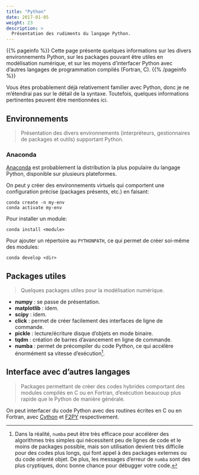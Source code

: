```yaml
---
title: "Python"
date: 2017-01-05
weight: 23
description: >
  Présentation des rudiments du langage Python.
---
```


{{% pageinfo %}}
Cette page présente quelques informations sur les divers environnements Python, sur les packages pouvant être utiles en modélisation numérique, et sur les moyens d’interfacer Python avec d’autres langages de programmation compilés (Fortran, C).
{{% /pageinfo %}}

Vous êtes probablement déjà relativement familier avec Python, donc je ne m’étendrai pas sur le détail de la syntaxe. Toutefois, quelques informations pertinentes peuvent être mentionnées ici.

## Environnements

> Présentation des divers environnements (interpréteurs, gestionnaires de packages et outils) supportant Python.

### Anaconda

[Anaconda](https://anaconda.org) est probablement la distribution la plus populaire du langage Python, disponible sur plusieurs plateformes.

On peut y créer des environnements virtuels qui comportent une configuration précise (packages présents, etc.) en faisant:

```shell
conda create -n my-env
conda activate my-env
```

Pour installer un module:
```shell
conda install <module>
```

Pour ajouter un répertoire au `PYTHONPATH`, ce qui permet de créer soi-même des modules:
```shell
conda develop <dir>
```

## Packages utiles

> Quelques packages utiles pour la modélisation numérique.

* **numpy** : se passe de présentation.
* **matplotlib** : idem.
* **scipy** : idem.
* **click** : permet de créer facilement des interfaces de ligne de commande.
* **pickle** : lecture/écriture disque d’objets en mode binaire.
* **tqdm** : création de barres d’avancement en ligne de commande.
* **numba** : permet de précompiler du code Python, ce qui accélère énormément sa vitesse d’exécution[^1].

[^1]: Dans la réalité, `numba` peut être très efficace pour accélérer des algorithmes très simples qui nécessitent peu de lignes de code et le moins de packages possible, mais son utilisation devient très difficile pour des codes plus longs, qui font appel à des packages externes ou du code orienté objet. De plus, les messages d’erreur de `numba` sont des plus cryptiques, donc bonne chance pour débugger votre code.

## Interface avec d’autres langages

> Packages permettant de créer des codes hybrides comportant des modules compilés en C ou en Fortran, d’exécution beaucoup plus rapide que le Python de manière générale.

On peut interfacer du code Python avec des routines écrites en C ou en Fortran, avec [Cython](https://cython.org) et [F2PY](https://numpy.org/doc/stable/f2py/) respectivement.